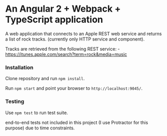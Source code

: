 # An Angular 2 + Webpack + TypeScript application

A web application that connects to an Apple REST web service
and returns a list of rock tracks. (currently only HTTP service and component). 

Tracks are retrieved from the following REST service: -
https://itunes.apple.com/search?term=rock&media=music

### Installation

Clone repository and run `npm install`.

Run `npm start` and point your browser to `http://localhost:9045/`.

### Testing

Use `npm test` to run test suite.  

 end-to-end tests not included in this project (I use Protractor for this purpose) due to time constraints. 

